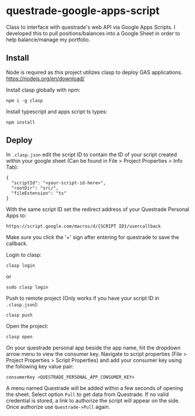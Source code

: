 # questrade-google-apps-script
Class to interface with questrade's web API via Google Apps Scripts. I developed this to pull positions/balances into a Google Sheet in order to help balance/manage my portfolio.

## Install
Node is required as this project utilizes clasp to deploy GAS applications.
https://nodejs.org/en/download/

Install clasp globally with npm:
```
npm i -g clasp
```

Install typescript and apps script ts types:
```
npm install
```

## Deploy
In `.clasp.json` edit the script ID to contain the ID of your script created within your google sheet (Can be found in File > Project Properties > Info Tab):
```
{
  "scriptId": "<your-script-id-here>",
  "rootDir": "src/",
  "fileExtension": "ts"
}
```

With the same script ID set the redirect address of your Questrade Personal Apps to:
```
https://script.google.com/macros/d/{SCRIPT ID}/usercallback
```
Make sure you click the '+' sign after entering for questrade to save the callback.

Login to clasp:
```
clasp login
```
or
```
sudo clasp login
```

Push to remote project (Only works if you have your script ID in `.clasp.json`):
```
clasp push
```

Open the project:
```
clasp open
```

On your questrade personal app beside the app name, hit the dropdown arrow menu to view the consumer key.
Navigate to script properties (File > Project Properties > Script Properties) and add your consumer key using the following key value pair:
```
consumerKey <QUESTRADE_PERSONAL_APP_CONSUMER_KEY>
```

A menu named Questrade will be added within a few seconds of opening the sheet. Select option `Pull` to get data from Questrade.
If no valid credential is stored, a link to authorize the script will appear on the side. Once authorize use `Questrade->Pull` again.
